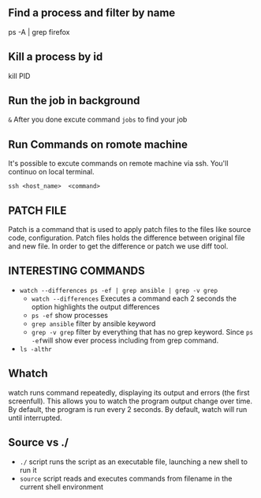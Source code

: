 ## Find a process and filter by name 
ps -A | grep firefox
## Kill a process by id 
kill PID
## Run the job in background
<command> `&`
After you done  excute command `jobs` to find your job

## Run Commands on romote machine
It's possible to excute commands on remote machine via ssh. You'll continuo on local terminal.

`ssh <host_name>  <command>`

## PATCH FILE 
Patch is a command that is used to apply patch files to the files like source code, configuration. Patch files holds the difference between original file and new file. In order to get the difference or patch we use diff tool.


## INTERESTING COMMANDS
- `watch --differences ps -ef | grep ansible | grep -v grep`
  - `watch --differences` Executes a command each 2 seconds the option highlights the output differences 
  - `ps -ef` show processes 
  - `grep ansible` filter by ansible keyword
  - `grep -v grep` filter by everything that has no grep keyword. Since `ps -ef`will show ever process including from grep command. 
- `ls -althr`

## Whatch
watch runs command repeatedly, displaying its output and errors (the
first screenfull). This allows you to watch the program output change
over time. By default, the program is run every 2 seconds. By
default, watch will run until interrupted.

## Source vs ./
- `./` script runs the script as an executable file, launching a new shell to run it
- `source` script reads and executes commands from filename in the current shell environment
